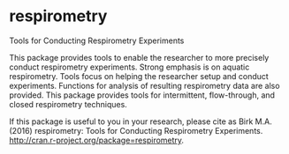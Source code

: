 # respirometry
Tools for Conducting Respirometry Experiments

This package provides tools to enable the researcher to more precisely conduct respirometry experiments. Strong emphasis is on aquatic respirometry. Tools focus on helping the researcher setup and conduct experiments. Functions for analysis of resulting respirometry data are also provided. This package provides tools for intermittent, flow-through, and closed respirometry techniques.

If this package is useful to you in your research, please cite as Birk M.A. (2016) respirometry: Tools for Conducting Respirometry Experiments. http://cran.r-project.org/package=respirometry.
